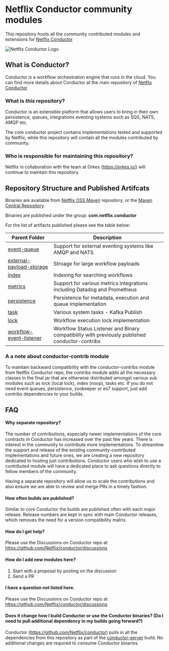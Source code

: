 # Netflix Conductor community modules

This repository hosts all the community contributed modules and extensions for 
[Netflix Conductor](https://github.com/Netflix/conductor)

![Netflix Conductor Logo](https://github.com/Netflix/conductor/blob/main/docs/docs/img/conductor-vector-x.png)

## What is Conductor?
Conductor is a workflow orchestration engine that runs in the cloud.
You can find more details about Conductor at the main repository of [Netflix Conductor](https://github.com/Netflix/conductor)

### What is _this_ repository?
Conductor is an extensible platform that allows users to bring in their own persistence, queues, integrations eventing systems such as SQS, NATS, AMQP etc.

The core conductor project contains implementations tested and supported by Netflix, while this repository will contain all
the modules contributed by community.

### Who is responsible for maintaining this repository?
Netflix in collaboration with the team at Orkes (https://orkes.io/) will continue to maintain this repository.

## Repository Structure and Published Artifcats
Binaries are available from [Netflix OSS Maven](https://artifacts.netflix.net/netflixoss/com/netflix/conductor/) repository, or the [Maven Central Repository](https://search.maven.org/search?q=g:com.netflix.conductor).

Binaries are published under the group: **com.netflix.conductor**

For the list of artifacts published please see the table below:

| Parent Folder | Description |
| ----------- | ----- |
|[event-queue](event-queue/README.md)| Support for external eventing systems like AMQP and NATS |
| [external-payload-storage](external-payload-storage/README.md) | Stroage for large workflow payloads |
| [index](index/README.md)| Indexing for searching workflows |
|[metrics](metrics/README.md)| Support for various metrics integrations including Datadog and Prometheus |
|[persistence](persistence/README.md)| Persistence for metadata, execution and queue implementation |
| [task](task/README.md)| Various system tasks - Kafka Publish
| [lock](lock/README.md)| Workflow execution lock implementation |
|  [workflow-event-listener](workflow-event-listener/README.md)| Workflow Status Listener and Binary compatibility with previously published conductor-contribs |

### A a note about conductor-contrib module
To maintain backward compatibility with the conductor-contribs module from Netflix Conductor repo, the contribs module adds all the necessary classes in the final jar that are otherwise distributed amongst various sub modules such as lock (local lock), index (noop), tasks etc.
If you do not need event queues, persistence, zookeeper or es7 support, just add contribs dependencies to your builds.

## FAQ
#### Why separate repository?
The number of contributions, especially newer implementations of the core contracts in Conductor has increased over the past few years. 
There is interest in the community to contribute more implementations. 
To streamline the support and release of the existing community-contributed implementations and future ones, we are creating a new repository dedicated to hosting just contributions. 
Conductor users who wish to use a contributed module will have a dedicated place to ask questions directly to fellow members of the community. 

Having a separate repository will allow us to scale the contributions and also ensure we are able to review and merge PRs in a timely fashion.

#### How often builds are published?
Similar to core Conductor the builds are published often with each major release.
Release numbers are kept in sync with main Conductor releases, which removes the need for a version compatibility matrix.

#### How do I get help?
Please use the Discussions on Conductor repo at https://github.com/Netflix/conductor/discussions

#### How do I add new modules here?
1. Start with a proposal by posting on the discussion
2. Send a PR

#### I have a question not listed here.
Please use the Discussions on Conductor repo at https://github.com/Netflix/conductor/discussions

#### Does it change how I build Conductor or use the Conductor binaries? (Do I need to pull additional dependency in my builds going forward?)
Conductor (https://github.com/Netflix/conductor) pulls in all the dependencies from this repository as part of the [conductor-server](https://github.com/Netflix/conductor/tree/main/server) build.
No additional changes are required to consume Conductor binaries.



